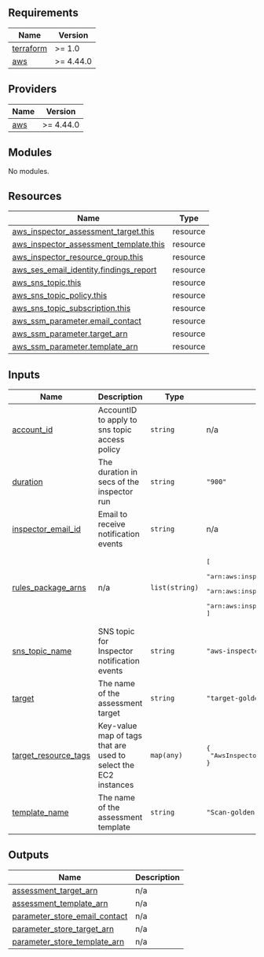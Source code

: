 <!-- BEGIN_TF_DOCS -->
## Requirements

| Name | Version |
|------|---------|
| <a name="requirement_terraform"></a> [terraform](#requirement\_terraform) | >= 1.0 |
| <a name="requirement_aws"></a> [aws](#requirement\_aws) | >= 4.44.0 |

## Providers

| Name | Version |
|------|---------|
| <a name="provider_aws"></a> [aws](#provider\_aws) | >= 4.44.0 |

## Modules

No modules.

## Resources

| Name | Type |
|------|------|
| [aws_inspector_assessment_target.this](https://registry.terraform.io/providers/hashicorp/aws/latest/docs/resources/inspector_assessment_target) | resource |
| [aws_inspector_assessment_template.this](https://registry.terraform.io/providers/hashicorp/aws/latest/docs/resources/inspector_assessment_template) | resource |
| [aws_inspector_resource_group.this](https://registry.terraform.io/providers/hashicorp/aws/latest/docs/resources/inspector_resource_group) | resource |
| [aws_ses_email_identity.findings_report](https://registry.terraform.io/providers/hashicorp/aws/latest/docs/resources/ses_email_identity) | resource |
| [aws_sns_topic.this](https://registry.terraform.io/providers/hashicorp/aws/latest/docs/resources/sns_topic) | resource |
| [aws_sns_topic_policy.this](https://registry.terraform.io/providers/hashicorp/aws/latest/docs/resources/sns_topic_policy) | resource |
| [aws_sns_topic_subscription.this](https://registry.terraform.io/providers/hashicorp/aws/latest/docs/resources/sns_topic_subscription) | resource |
| [aws_ssm_parameter.email_contact](https://registry.terraform.io/providers/hashicorp/aws/latest/docs/resources/ssm_parameter) | resource |
| [aws_ssm_parameter.target_arn](https://registry.terraform.io/providers/hashicorp/aws/latest/docs/resources/ssm_parameter) | resource |
| [aws_ssm_parameter.template_arn](https://registry.terraform.io/providers/hashicorp/aws/latest/docs/resources/ssm_parameter) | resource |

## Inputs

| Name | Description | Type | Default | Required |
|------|-------------|------|---------|:--------:|
| <a name="input_account_id"></a> [account\_id](#input\_account\_id) | AccountID to apply to sns topic access policy | `string` | n/a | yes |
| <a name="input_duration"></a> [duration](#input\_duration) | The duration in secs of the inspector run | `string` | `"900"` | no |
| <a name="input_inspector_email_id"></a> [inspector\_email\_id](#input\_inspector\_email\_id) | Email to receive notification events | `string` | n/a | yes |
| <a name="input_rules_package_arns"></a> [rules\_package\_arns](#input\_rules\_package\_arns) | n/a | `list(string)` | <pre>[<br>  "arn:aws:inspector:us-east-1:316112463485:rulespackage/0-R01qwB5Q",<br>  "arn:aws:inspector:us-east-1:316112463485:rulespackage/0-gEjTy7T7",<br>  "arn:aws:inspector:us-east-1:316112463485:rulespackage/0-rExsr2X8"<br>]</pre> | no |
| <a name="input_sns_topic_name"></a> [sns\_topic\_name](#input\_sns\_topic\_name) | SNS topic for Inspector notification events | `string` | `"aws-inspector-alerts"` | no |
| <a name="input_target"></a> [target](#input\_target) | The name of the assessment target | `string` | `"target-golden-amis"` | no |
| <a name="input_target_resource_tags"></a> [target\_resource\_tags](#input\_target\_resource\_tags) | Key-value map of tags that are used to select the EC2 instances | `map(any)` | <pre>{<br>  "AwsInspectorScan": "True"<br>}</pre> | no |
| <a name="input_template_name"></a> [template\_name](#input\_template\_name) | The name of the assessment template | `string` | `"Scan-golden-ami-instances"` | no |

## Outputs

| Name | Description |
|------|-------------|
| <a name="output_assessment_target_arn"></a> [assessment\_target\_arn](#output\_assessment\_target\_arn) | n/a |
| <a name="output_assessment_template_arn"></a> [assessment\_template\_arn](#output\_assessment\_template\_arn) | n/a |
| <a name="output_parameter_store_email_contact"></a> [parameter\_store\_email\_contact](#output\_parameter\_store\_email\_contact) | n/a |
| <a name="output_parameter_store_target_arn"></a> [parameter\_store\_target\_arn](#output\_parameter\_store\_target\_arn) | n/a |
| <a name="output_parameter_store_template_arn"></a> [parameter\_store\_template\_arn](#output\_parameter\_store\_template\_arn) | n/a |
<!-- END_TF_DOCS -->